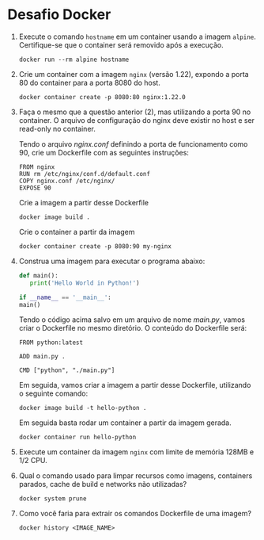 # Desafio Docker

1. Execute o comando `hostname` em um container usando a imagem `alpine`. Certifique-se que o container será removido após a execução.

   ```
   docker run --rm alpine hostname
   ```

2. Crie um container com a imagem `nginx` (versão 1.22), expondo a porta 80 do container para a porta 8080 do host.

   ```
   docker container create -p 8080:80 nginx:1.22.0
   ```

3. Faça o mesmo que a questão anterior (2), mas utilizando a porta 90 no container. O arquivo de configuração do nginx deve existir no host e ser read-only no container.
   
   Tendo o arquivo *nginx.conf* definindo a porta de funcionamento como 90, crie um Dockerfile com as seguintes instruções:
  
   ```
   FROM nginx
   RUN rm /etc/nginx/conf.d/default.conf
   COPY nginx.conf /etc/nginx/
   EXPOSE 90
   ```
   
   Crie a imagem a partir desse Dockerfile
  
   ```
   docker image build .
   ```
  
   Crie o container a partir da imagem
  
   ```
   docker container create -p 8080:90 my-nginx
   ```

4. Construa uma imagem para executar o programa abaixo:

   ```python
   def main():
      print('Hello World in Python!')

   if __name__ == '__main__':
   main()
   ```
   
   Tendo o código acima salvo em um arquivo de nome *main.py*, vamos criar o Dockerfile no mesmo diretório. O conteúdo do Dockerfile será:
   
   ```
   FROM python:latest

   ADD main.py .

   CMD ["python", "./main.py"]
   ```
   
   Em seguida, vamos criar a imagem a partir desse Dockerfile, utilizando o seguinte comando:
   
   ```
   docker image build -t hello-python .
   ```
   
   Em seguida basta rodar um container a partir da imagem gerada.
   
   ```
   docker container run hello-python
   ```

5. Execute um container da imagem `nginx` com limite de memória 128MB e 1/2 CPU.

6. Qual o comando usado para limpar recursos como imagens, containers parados, cache de build e networks não utilizadas?

   ```
   docker system prune
   ```

7. Como você faria para extrair os comandos Dockerfile de uma imagem?
   
   ```
   docker history <IMAGE_NAME>
   ```

